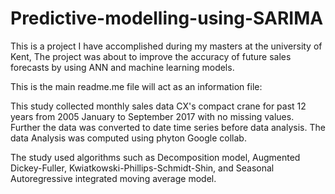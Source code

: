 # Predictive-modelling-using-SARIMA

This is a project I have accomplished during my masters at the university of Kent, The project was about to improve the accuracy of future sales forecasts by using ANN and machine learning models. 

This is the main readme.me file will act as an information file:

This study collected monthly sales data CX's compact crane for past 12 years from 2005 January to September 2017 with no missing values. Further the data was converted to date time series before data analysis. The data Analysis was computed using phyton Google collab. 

The study used algorithms such as Decomposition model, Augmented Dickey-Fuller, Kwiatkowski-Phillips-Schmidt-Shin, and Seasonal Autoregressive integrated moving average model. 
